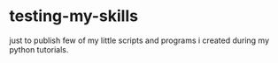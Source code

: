 # testing-my-skills
just to publish few of my little scripts and programs i created during my python tutorials.
